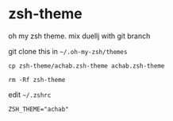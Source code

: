 # zsh-theme
oh my zsh theme. mix duellj with git branch

git clone this in ```~/.oh-my-zsh/themes```

```cp zsh-theme/achab.zsh-theme achab.zsh-theme```

```rm -Rf zsh-theme```

edit ```~/.zshrc```

```ZSH_THEME="achab"```
